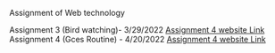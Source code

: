  Assignment of Web technology

 Assignment 3 (Bird watching)- 3/29/2022
 [Assignment 4 website Link](https://pranshubijukchhe.github.io/wt-git-assignment/Assignment/Assignment3/assets/)
 Assignment 4 (Gces Routine) - 4/20/2022
 [Assignment 4 website Link](https://pranshubijukchhe.github.io/wt-git-assignment/Assignment/Assignment4/)
